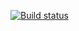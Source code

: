 [![Build status](https://ci.appveyor.com/api/projects/status/crwmqqdaqcv5lhkl?svg=true)](https://ci.appveyor.com/project/anna270892/taskjava26)